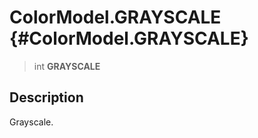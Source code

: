 ColorModel.GRAYSCALE {#ColorModel.GRAYSCALE}
====================

> int **GRAYSCALE**

Description
-----------

Grayscale.
